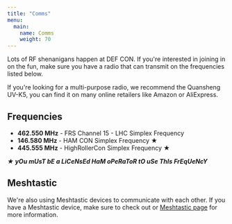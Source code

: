 ```yaml
---
title: "Comms"
menu:
  main:
    name: Comms
    weight: 70
---
```


Lots of RF shenanigans happen at DEF CON. If you're interested in joining in on the fun, make sure you have a radio that can transmit on the frequencies listed below. 

If you're looking for a multi-purpose radio, we recommend the Quansheng UV-K5, you can find it on many online retailers like Amazon or AliExpress.

## Frequencies

- **462.550 MHz** - FRS Channel 15 - LHC Simplex Frequency
- **146.580 MHz** - HAM CON Simplex Frequency ★
- **445.555 MHz** - HighRollerCon Simplex Frequency ★

***★ yOu mUsT bE a LiCeNsEd HaM oPeRaToR tO uSe ThIs FrEqUeNcY***


## Meshtastic 

We're also using Meshtastic devices to communicate with each other. If you have a Meshtastic device, make sure to check out or [Meshtastic page](/meshtastic) for more information.
